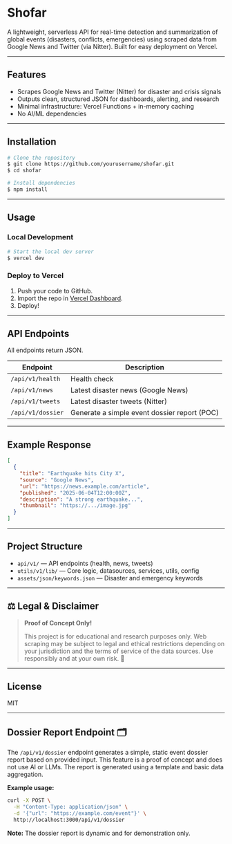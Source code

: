# Shofar

A lightweight, serverless API for real-time detection and summarization of global events (disasters, conflicts, emergencies) using scraped data from Google News and Twitter (via Nitter). Built for easy deployment on Vercel.

---

## Features

- Scrapes Google News and Twitter (Nitter) for disaster and crisis signals
- Outputs clean, structured JSON for dashboards, alerting, and research
- Minimal infrastructure: Vercel Functions + in-memory caching
- No AI/ML dependencies

---

## Installation

```bash
# Clone the repository
$ git clone https://github.com/yourusername/shofar.git
$ cd shofar

# Install dependencies
$ npm install
```

---

## Usage

### Local Development

```bash
# Start the local dev server
$ vercel dev
```

### Deploy to Vercel

1. Push your code to GitHub.
2. Import the repo in [Vercel Dashboard](https://vercel.com/import).
3. Deploy!

---

## API Endpoints

All endpoints return JSON.

| Endpoint                | Description                       |
|------------------------|-----------------------------------|
| `/api/v1/health`       | Health check                      |
| `/api/v1/news`         | Latest disaster news (Google News)|
| `/api/v1/tweets`       | Latest disaster tweets (Nitter)   |
| `/api/v1/dossier`      | Generate a simple event dossier report (POC) |

---

## Example Response

```json
[
  {
    "title": "Earthquake hits City X",
    "source": "Google News",
    "url": "https://news.example.com/article",
    "published": "2025-06-04T12:00:00Z",
    "description": "A strong earthquake...",
    "thumbnail": "https://.../image.jpg"
  }
]
```

---

## Project Structure

- `api/v1/` — API endpoints (health, news, tweets)
- `utils/v1/lib/` — Core logic, datasources, services, utils, config
- `assets/json/keywords.json` — Disaster and emergency keywords

---

## ⚖️ Legal & Disclaimer

> **Proof of Concept Only!**
>
> This project is for educational and research purposes only. Web scraping may be subject to legal and ethical restrictions depending on your jurisdiction and the terms of service of the data sources. Use responsibly and at your own risk. 🚨

---

## License

MIT

---

## Dossier Report Endpoint 🗂️

The `/api/v1/dossier` endpoint generates a simple, static event dossier report based on provided input. This feature is a proof of concept and does not use AI or LLMs. The report is generated using a template and basic data aggregation.

**Example usage:**

```bash
curl -X POST \
  -H "Content-Type: application/json" \
  -d '{"url": "https://example.com/event"}' \
  http://localhost:3000/api/v1/dossier
```

**Note:** The dossier report is dynamic and for demonstration only. 
